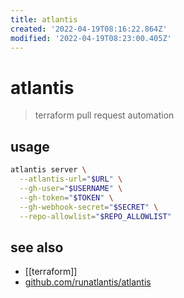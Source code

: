```yaml
---
title: atlantis
created: '2022-04-19T08:16:22.864Z'
modified: '2022-04-19T08:23:00.405Z'
---
```


# atlantis

> terraform pull request automation 

## usage

```sh
atlantis server \
  --atlantis-url="$URL" \
  --gh-user="$USERNAME" \
  --gh-token="$TOKEN" \
  --gh-webhook-secret="$SECRET" \
  --repo-allowlist="$REPO_ALLOWLIST"
```

## see also

- [[terraform]]
- [github.com/runatlantis/atlantis](https://github.com/runatlantis/atlantis)
